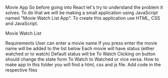 Movie App
So before going into React let's try to understand the problem it solves. To do that we will be making a small application using JavaScript named "Movie Watch List App". To create this application use HTML, CSS and JavaScript.

Movie Watch List

Requirements
User can enter a movie name
If you press enter the movie name will be added to the list below
Each movie will have status (either watched or to watch)
Default status will be To Watch
Clicking on button should change the state form To Watch to Watched or vice versa.
How to make app
In this folder you will find a html, css and js file.
Add code in the respective files